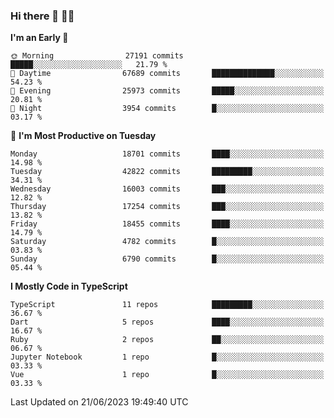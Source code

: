 ### Hi there 👋 🧑‍💻



<!--START_SECTION:waka-->
**I'm an Early 🐤** 

```text
🌞 Morning                27191 commits       █████░░░░░░░░░░░░░░░░░░░░   21.79 % 
🌆 Daytime                67689 commits       ██████████████░░░░░░░░░░░   54.23 % 
🌃 Evening                25973 commits       █████░░░░░░░░░░░░░░░░░░░░   20.81 % 
🌙 Night                  3954 commits        █░░░░░░░░░░░░░░░░░░░░░░░░   03.17 % 
```
📅 **I'm Most Productive on Tuesday** 

```text
Monday                   18701 commits       ████░░░░░░░░░░░░░░░░░░░░░   14.98 % 
Tuesday                  42822 commits       █████████░░░░░░░░░░░░░░░░   34.31 % 
Wednesday                16003 commits       ███░░░░░░░░░░░░░░░░░░░░░░   12.82 % 
Thursday                 17254 commits       ███░░░░░░░░░░░░░░░░░░░░░░   13.82 % 
Friday                   18455 commits       ████░░░░░░░░░░░░░░░░░░░░░   14.79 % 
Saturday                 4782 commits        █░░░░░░░░░░░░░░░░░░░░░░░░   03.83 % 
Sunday                   6790 commits        █░░░░░░░░░░░░░░░░░░░░░░░░   05.44 % 
```


**I Mostly Code in TypeScript** 

```text
TypeScript               11 repos            █████████░░░░░░░░░░░░░░░░   36.67 % 
Dart                     5 repos             ████░░░░░░░░░░░░░░░░░░░░░   16.67 % 
Ruby                     2 repos             ██░░░░░░░░░░░░░░░░░░░░░░░   06.67 % 
Jupyter Notebook         1 repo              █░░░░░░░░░░░░░░░░░░░░░░░░   03.33 % 
Vue                      1 repo              █░░░░░░░░░░░░░░░░░░░░░░░░   03.33 % 
```




 Last Updated on 21/06/2023 19:49:40 UTC
<!--END_SECTION:waka-->


